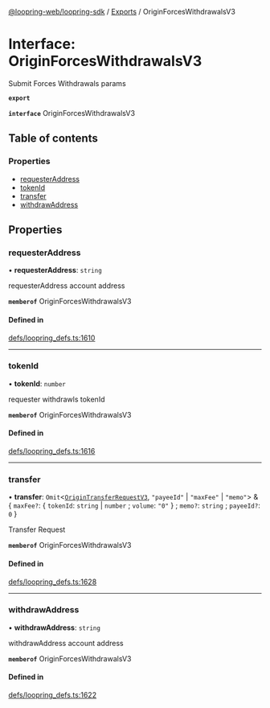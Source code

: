 [@loopring-web/loopring-sdk](../README.md) / [Exports](../modules.md) / OriginForcesWithdrawalsV3

# Interface: OriginForcesWithdrawalsV3

Submit Forces Withdrawals params

**`export`**

**`interface`** OriginForcesWithdrawalsV3

## Table of contents

### Properties

- [requesterAddress](OriginForcesWithdrawalsV3.md#requesteraddress)
- [tokenId](OriginForcesWithdrawalsV3.md#tokenid)
- [transfer](OriginForcesWithdrawalsV3.md#transfer)
- [withdrawAddress](OriginForcesWithdrawalsV3.md#withdrawaddress)

## Properties

### requesterAddress

• **requesterAddress**: `string`

requesterAddress account address

**`memberof`** OriginForcesWithdrawalsV3

#### Defined in

[defs/loopring_defs.ts:1610](https://github.com/Loopring/loopring_sdk/blob/6d0be7c/src/defs/loopring_defs.ts#L1610)

___

### tokenId

• **tokenId**: `number`

requester withdrawls tokenId

**`memberof`** OriginForcesWithdrawalsV3

#### Defined in

[defs/loopring_defs.ts:1616](https://github.com/Loopring/loopring_sdk/blob/6d0be7c/src/defs/loopring_defs.ts#L1616)

___

### transfer

• **transfer**: `Omit`<[`OriginTransferRequestV3`](OriginTransferRequestV3.md), ``"payeeId"`` \| ``"maxFee"`` \| ``"memo"``\> & { `maxFee?`: { `tokenId`: `string` \| `number` ; `volume`: ``"0"``  } ; `memo?`: `string` ; `payeeId?`: ``0``  }

Transfer Request

**`memberof`** OriginForcesWithdrawalsV3

#### Defined in

[defs/loopring_defs.ts:1628](https://github.com/Loopring/loopring_sdk/blob/6d0be7c/src/defs/loopring_defs.ts#L1628)

___

### withdrawAddress

• **withdrawAddress**: `string`

withdrawAddress account address

**`memberof`** OriginForcesWithdrawalsV3

#### Defined in

[defs/loopring_defs.ts:1622](https://github.com/Loopring/loopring_sdk/blob/6d0be7c/src/defs/loopring_defs.ts#L1622)

